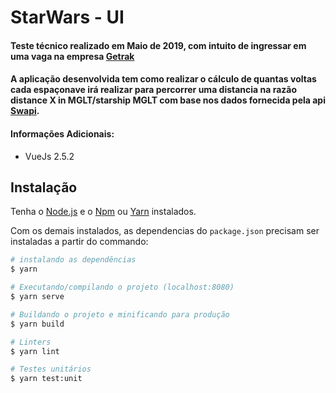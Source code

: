 # StarWars - UI

#### Teste técnico realizado em Maio de 2019, com intuito de ingressar em uma vaga na empresa [Getrak](https://getrak.com.br/)
#### A aplicação desenvolvida tem como realizar o cálculo de quantas voltas cada espaçonave irá realizar para percorrer uma distancia na razão distance X in MGLT/starship MGLT com base nos dados fornecida pela api [Swapi](https://swapi.dev/).

#### Informações Adicionais:
- VueJs 2.5.2

## Instalação

Tenha o [Node.js](https://nodejs.org/en/) e o [Npm](https://www.npmjs.com/) ou [Yarn](https://yarnpkg.com/) instalados.

Com os demais instalados, as dependencias do `package.json` precisam ser instaladas a partir do commando:

``` bash
# instalando as dependências
$ yarn

# Executando/compilando o projeto (localhost:8080)
$ yarn serve

# Buildando o projeto e minificando para produção
$ yarn build

# Linters
$ yarn lint

# Testes unitários
$ yarn test:unit
````
